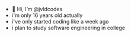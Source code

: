 - 👋 Hi, I’m @jvldcodes
-    i'm only 16 years old actually
-    i've only started coding like a week ago
-    i plan to study software engineering in college

<!---
jvldcodes/jvldcodes is a ✨ special ✨ repository because its `README.md` (this file) appears on your GitHub profile.
You can click the Preview link to take a look at your changes.
--->
